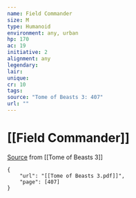 ```yaml
---
name: Field Commander
size: M
type: Humanoid
environment: any, urban
hp: 170
ac: 19
initiative: 2
alignment: any
legendary: 
lair: 
unique: 
cr: 10
tags: 
source: "Tome of Beasts 3: 407"
url: ""
---
```

# [[Field Commander]]

[Source](zotero://open-pdf/library/items/BLGR9HVR?page=407) from [[Tome of Beasts 3]]

```pdf
{
	"url": "[[Tome of Beasts 3.pdf]]",
	"page": [407]
}
```


